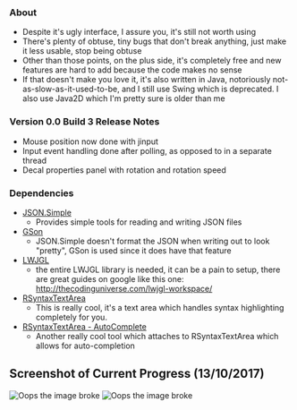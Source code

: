 ### About
- Despite it's ugly interface, I assure you, it's still not worth using
- There's plenty of obtuse, tiny bugs that don't break anything, just make it less usable, stop being obtuse
- Other than those points, on the plus side, it's completely free and new features are hard to add because the code makes no sense
- If that doesn't make you love it, it's also written in Java, notoriously not-as-slow-as-it-used-to-be, and I still use Swing which is deprecated. I also use Java2D which I'm pretty sure is older than me

### Version 0.0 Build 3 Release Notes

- Mouse position now done with jinput
- Input event handling done after polling, as opposed to in a separate thread
- Decal properties panel with rotation and rotation speed

### Dependencies
- [JSON.Simple](https://github.com/fangyidong/json-simpl)
	- Provides simple tools for reading and writing JSON files
- [GSon](https://github.com/google/gson)
	- JSON.Simple doesn't format the JSON when writing out to look "pretty", GSon is used since it does have that feature
- [LWJGL](https://www.lwjgl.org/download) 
	- the entire LWJGL library is needed, it can be a pain to setup, there are great guides on google like this one: http://thecodinguniverse.com/lwjgl-workspace/
- [RSyntaxTextArea](https://github.com/bobbylight/RSyntaxTextArea)
	- This is really cool, it's a text area which handles syntax highlighting completely for you.
- [RSyntaxTextArea - AutoComplete](https://github.com/bobbylight/AutoComplete)
	- Another really cool tool which attaches to RSyntaxTextArea which allows for auto-completion

## Screenshot of Current Progress (13/10/2017)

![Oops the image broke](https://i.imgur.com/SNLysy8.jpg "Elara Editor")
![Oops the image broke](https://i.imgur.com/ZLYNP1j.jpg "Texture blending")